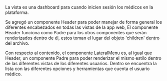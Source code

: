 La vista es una dashboard para cuando inicien sesión los médicos en la plataforma.

Se agregó un componente Header para poder manejar de forma general los diferentes encabezados en todas las vistas de la app web, El componente Header funciona como Padre para los otros componentes que serán renderizados dentro de él, estos toman el lugar del objeto 'children' dentro del archivo.

Con respecto al contenido, el componente LateralMenu es, al igual que Header, un componente Padre para poder renderizar el mismo estilo dentro de las diferentes vistas de los diferentes usuarios. Dentro se encuentra la lista con las diferentes opciones y herramientas que cuenta el usuario médico.


